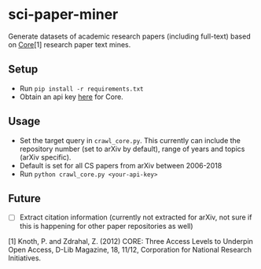 # sci-paper-miner
Generate datasets of academic research papers (including full-text) based on [Core](https://core.ac.uk/services)[1] research paper text mines. 

## Setup
 - Run `pip install -r requirements.txt`
 - Obtain an api key [here](https://core.ac.uk/api-keys/register) for Core. 
## Usage
 - Set the target query in `crawl_core.py`. This currently can include the repository number (set to arXiv by default), range of years and topics (arXiv specific). 
 - Default is set for all CS papers from arXiv between 2006-2018
 - Run `python crawl_core.py <your-api-key>`

## Future
 - [ ] Extract citation information (currently not extracted for arXiv, not sure if this is happening for other paper repositories as well)

[1] Knoth, P. and Zdrahal, Z. (2012) CORE: Three Access Levels to Underpin Open Access, D-Lib Magazine, 18, 11/12, Corporation for National Research Initiatives.
